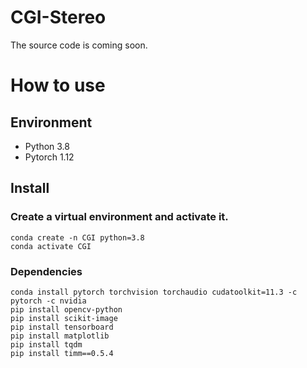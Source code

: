 # CGI-Stereo

The source code is coming soon.

# How to use

## Environment
* Python 3.8
* Pytorch 1.12

## Install

### Create a virtual environment and activate it.

```
conda create -n CGI python=3.8
conda activate CGI
```
### Dependencies

```
conda install pytorch torchvision torchaudio cudatoolkit=11.3 -c pytorch -c nvidia
pip install opencv-python
pip install scikit-image
pip install tensorboard
pip install matplotlib 
pip install tqdm
pip install timm==0.5.4
```
